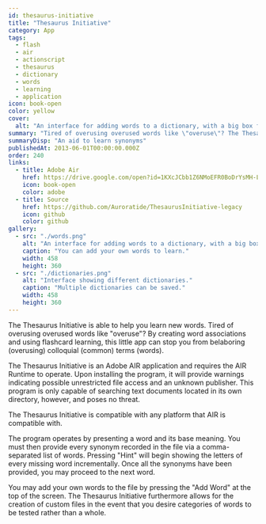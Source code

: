 ```yaml
---
id: thesaurus-initiative
title: "Thesaurus Initiative"
category: App
tags:
  - flash
  - air
  - actionscript
  - thesaurus
  - dictionary
  - words
  - learning
  - application
icon: book-open
color: yellow
cover:
  alt: "An interface for adding words to a dictionary, with a big box for entering synonyms."
summary: "Tired of overusing overused words like \"overuse\"? The Thesaurus Initiative was built to help you recall and remember alternatives!"
summaryDisp: "An aid to learn synonyms"
publishedAt: 2013-06-01T00:00:00.000Z
order: 240
links:
  - title: Adobe Air
    href: https://drive.google.com/open?id=1KXcJCbb1Z6NMoEFR0BoDrYsMH-LV7_8C
    icon: book-open
    color: adobe
  - title: Source
    href: https://github.com/Auroratide/ThesaurusInitiative-legacy
    icon: github
    color: github
gallery:
  - src: "./words.png"
    alt: "An interface for adding words to a dictionary, with a big box for entering synonyms."
    caption: "You can add your own words to learn."
    width: 458
    height: 360
  - src: "./dictionaries.png"
    alt: "Interface showing different dictionaries."
    caption: "Multiple dictionaries can be saved."
    width: 458
    height: 360
---
```


The Thesaurus Initiative is able to help you learn new words. Tired of overusing overused words like "overuse"? By creating word associations and using flashcard learning, this little app can stop you from belaboring (overusing) colloquial (common) terms (words).

The Thesaurus Initiative is an Adobe AIR application and requires the AIR Runtime to operate. Upon installing the program, it will provide warnings indicating possible unrestricted file access and an unknown publisher. This program is only capable of searching text documents located in its own directory, however, and poses no threat.

The Thesaurus Initiative is compatible with any platform that AIR is compatible with.

The program operates by presenting a word and its base meaning. You must then provide every synonym recorded in the file via a comma-separated list of words. Pressing "Hint" will begin showing the letters of every missing word incrementally. Once all the synonyms have been provided, you may proceed to the next word.

You may add your own words to the file by pressing the "Add Word" at the top of the screen. The Thesaurus Initiative furthermore allows for the creation of custom files in the event that you desire categories of words to be tested rather than a whole.
